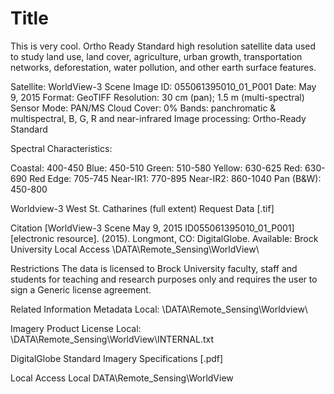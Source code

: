 # Title
This is very cool.
Ortho Ready Standard high resolution satellite data used to study land use, land cover, agriculture, urban growth, transportation networks, deforestation, water pollution, and other earth surface features.

Satellite: WorldView-3
Scene Image ID: 055061395010_01_P001
Date: May 9, 2015
Format: GeoTIFF
Resolution: 30 cm (pan); 1.5 m (multi-spectral)
Sensor Mode: PAN/MS
Cloud Cover: 0%
Bands: panchromatic & multispectral, B, G, R and near-infrared
Image processing: Ortho-Ready Standard

Spectral Characteristics:

Coastal: 400-450
Blue: 450-510
Green: 510-580
Yellow: 630-625
Red: 630-690
Red Edge: 705-745
Near-IR1: 770-895
Near-IR2: 860-1040
Pan (B&W): 450-800

Worldview-3
West St. Catharines (full extent)
Request Data [.tif]

Citation
[WorldView-3 Scene May 9, 2015 ID055061395010_01_P001] [electronic resource]. (2015). Longmont, CO: DigitalGlobe. Available: Brock University Local Access \DATA\Remote_Sensing\WorldView\

Restrictions
The data is licensed to Brock University faculty, staff and students for teaching and research purposes only and requires the user to sign a Generic license agreement.

Related Information
Metadata
Local: \DATA\Remote_Sensing\Worldview\

Imagery Product License
Local: \DATA\Remote_Sensing\WorldView\INTERNAL.txt

DigitalGlobe Standard Imagery Specifications [.pdf]

Local Access
Local DATA\Remote_Sensing\WorldView
